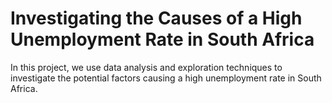 # Investigating the Causes of a High Unemployment Rate in South Africa
 In this project, we use data analysis and exploration techniques to investigate the potential factors causing a high unemployment rate in South Africa.
